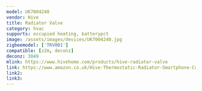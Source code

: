 ```yaml
---
model: UK7004240
vendor: Hive
title: Radiator Valve
category: hvac
supports: occupied heating, batterypct
image: /assets/images/devices/UK7004240.jpg
zigbeemodel: ['TRV001']
compatible: [z2m, deconz]
deconz: 3049
mlink: https://www.hivehome.com/products/hive-radiator-valve
link: https://www.amazon.co.uk/Hive-Thermostatic-Radiator-Smartphone-Compatibility/dp/B07S5WS9N9
link2: 
link3: 
---
```

